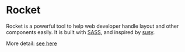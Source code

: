 <h1>Rocket</h1>
<p>Rocket is a powerful tool to help web developer handle layout and other components easily. It is built with <a href="http://sass-lang.com/" target="_blank">SASS</a>, and inspired by <a href="http://susy.oddbird.net/" target="_blank">susy</a>.</p>
<p>More detail: <a href="http://designdev.christianpost.com/develop/docs/" target="_blank">see here</a></p>
